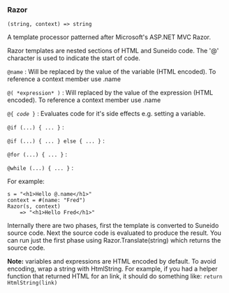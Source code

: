 ### Razor

``` suneido
(string, context) => string
```

A template processor patterned after Microsoft's ASP.NET MVC Razor.

Razor templates are nested sections of HTML and Suneido code. The '@' character is used to indicate the start of code.

`@name`
: Will be replaced by the value of the variable (HTML encoded). To reference a context member use .name

`@( *expression* )`
: Will replaced by the value of the expression (HTML encoded). To reference a context member use .name

`@{ `*`code`*` }`
: Evaluates code for it's side effects e.g. setting a variable.

`@if (...) { ... }`
: 

`@if (...) { ... } else { ... }`
: 

`@for (...) { ... }`
: 

`@while (...) { ... }`
: 

For example:

``` suneido
s = "<h1>Hello @.name</h1>"
context = #(name: "Fred")
Razor(s, context)
    => "<h1>Hello Fred</h1>"
```

Internally there are two phases, first the template is converted to Suneido source code. Next the source code is evaluated to produce the result.  You can run just the first phase using Razor.Translate(string) which returns the source code.

**Note:** variables and expressions are HTML encoded by default. To avoid encoding, wrap a string with HtmlString. For example, if you had a helper function that returned HTML for an link, it should do something like: `return HtmlString(link)`